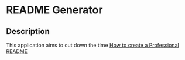# README Generator

## Description
This application aims to cut down the time 
[How to create a Professional README](https://coding-boot-camp.github.io/full-stack/github/professional-readme-guide)
